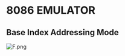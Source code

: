 # 8086 EMULATOR

## Base Index Addressing Mode

![F.png](https://github.com/Tan12d/8086-Programming/assets/100254217/88254b6f-3f39-4cca-aa81-a292a4c69881)
